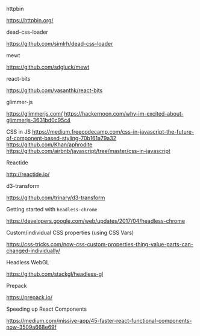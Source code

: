 httpbin

<https://httpbin.org/>

dead-css-loader

<https://github.com/simlrh/dead-css-loader>

mewt

<https://github.com/sdgluck/mewt>

react-bits

<https://github.com/vasanthk/react-bits>

glimmer-js

<https://glimmerjs.com/>
<https://hackernoon.com/why-im-excited-about-glimmerjs-3631bd0c95c4>

CSS in JS
<https://medium.freecodecamp.com/css-in-javascript-the-future-of-component-based-styling-70b161a79a32>
<https://github.com/Khan/aphrodite>
<https://github.com/airbnb/javascript/tree/master/css-in-javascript>

Reactide

<http://reactide.io/>

d3-transform

<https://github.com/trinary/d3-transform>

Getting started with `headless-chrome`

<https://developers.google.com/web/updates/2017/04/headless-chrome>

Custom/individual CSS properties (using CSS Vars)

<https://css-tricks.com/now-css-custom-properties-thing-value-parts-can-changed-individually/>

Headless WebGL

<https://github.com/stackgl/headless-gl>

Prepack

<https://prepack.io/>

Speeding up React Components

<https://medium.com/missive-app/45-faster-react-functional-components-now-3509a668e69f>
